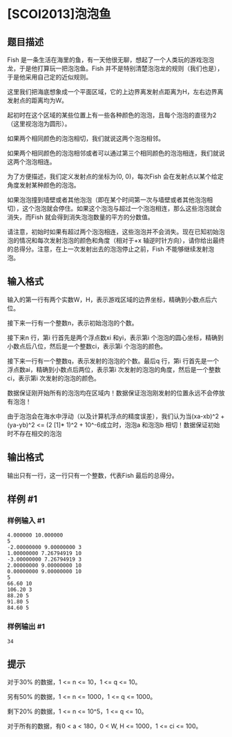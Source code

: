 # [SCOI2013]泡泡鱼 

## 题目描述

Fish 是一条生活在海里的鱼，有一天他很无聊，想起了一个人类玩的游戏泡泡龙，于是他打算玩一把泡泡鱼。Fish 并不是特别清楚泡泡龙的规则（我们也是），于是他采用自己定的近似规则。

这里我们把海底想象成一个平面区域，它的上边界离发射点距离为H，左右边界离发射点的距离均为W。

起初时在这个区域的某些位置上有一些各种颜色的泡泡，且每个泡泡的直径为2（这里视泡泡为圆形）。

如果两个相同颜色的泡泡相切，我们就说这两个泡泡相邻。

如果两个相同颜色的泡泡相邻或者可以通过第三个相同颜色的泡泡相连，我们就说这两个泡泡相连。

为了方便描述，我们定义发射点的坐标为(0, 0)，每次Fish 会在发射点以某个给定角度发射某种颜色的泡泡。

如果泡泡撞到墙壁或者其他泡泡（即在某个时间第一次与墙壁或者其他泡泡相切），这个泡泡就会停住。如果这个泡泡与超过一个泡泡相连，那么这些泡泡就会消失，而Fish 就会得到消失泡泡数量的平方的分数值。

请注意，初始时如果有超过两个泡泡相连，这些泡泡并不会消失。现在已知初始泡泡的情况和每次发射泡泡的颜色和角度（相对于+x 轴逆时针方向），请你给出最终的总得分。注意，在上一次发射出去的泡泡停止之前，Fish 不能够继续发射泡泡。


## 输入格式

输入的第一行有两个实数W，H，表示游戏区域的边界坐标，精确到小数点后六位。

接下来一行有一个整数n，表示初始泡泡的个数。

接下来n 行，第i 行首先是两个浮点数xi 和yi，表示第i 个泡泡的圆心坐标，精确到小数点后八位，然后是一个整数ci，表示第i 个泡泡的颜色。

接下来一行有一个整数q，表示发射的泡泡的个数。最后q 行，第i 行首先是一个浮点数ai，精确到小数点后两位，表示第i 次发射的泡泡的角度，然后是一个整数ci，表示第i 次发射的泡泡的颜色。

数据保证刚开始所有的泡泡均在区域内！数据保证泡泡刚发射的位置永远不会停放有泡泡！

由于泡泡会在海水中浮动（以及计算机浮点的精度误差），我们认为当(xa-xb)^2 + (ya-yb)^2  <= (2 [1]\* 1)^2 + 10^-6成立时，泡泡a 和泡泡b 相切！数据保证初始时不存在相交的泡泡


## 输出格式

输出只有一行，这一行只有一个整数，代表Fish 最后的总得分。


## 样例 #1

### 样例输入 #1
```
4.000000 10.000000
5
-2.00000000 9.00000000 3
1.00000000 7.26794919 10
-3.00000000 7.26794919 3
2.00000000 9.00000000 10
0.00000000 9.00000000 10
5
66.60 10
106.20 3
88.20 5
91.80 5
84.60 5
```

### 样例输出 #1

```
34
```

## 提示

对于30% 的数据，1 <= n <= 10，1 <= q <= 10。

另有50% 的数据，1 <= n <= 1000，1 <= q <= 1000。

剩下20% 的数据，1 <= n <= 10^5，1 <= q <= 10。

对于所有的数据，有0 < a < 180，0 < W, H <= 1000，1 <= ci <= 100。

